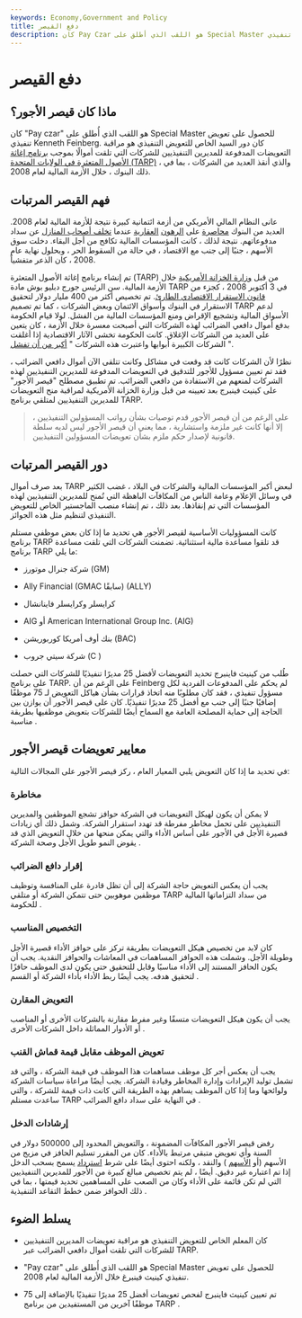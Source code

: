 ```yaml
---
keywords: Economy,Government and Policy
title: دفع القيصر
description: كان Pay Czar هو اللقب الذي أطلق على Special Master للحصول على تعويض تنفيذي Kenneth Feinberg خلال الأزمة المالية 2008-2009.
---
```


# دفع القيصر
## ماذا كان قيصر الأجور؟

كان "Pay czar" هو اللقب الذي أُطلق على Special Master للحصول على تعويض تنفيذي Kenneth Feinberg. كان دور السيد الخاص للتعويض التنفيذي هو مراقبة التعويضات المدفوعة للمديرين التنفيذيين للشركات التي تلقت أموالًا بموجب [برنامج إغاثة الأصول المتعثرة في الولايات المتحدة (TARP)](/troubled-asset-relief-program-tarp) ، والذي أنقذ العديد من الشركات ، بما في ذلك البنوك ، خلال الأزمة المالية لعام 2008.

## فهم القيصر المرتبات

عانى النظام المالي الأمريكي من أزمة ائتمانية كبيرة نتيجة للأزمة المالية لعام 2008. العديد من البنوك [محاصرة](/foreclosure) على [الرهون](/foreclosure) [العقارية](/mortgage) عندما [تخلف أصحاب المنازل](/default2) عن سداد مدفوعاتهم. نتيجة لذلك ، كانت المؤسسات المالية تكافح من أجل البقاء. دخلت سوق الأسهم ، جنبًا إلى جنب مع الاقتصاد ، في حالة من السقوط الحر ، وبحلول نهاية عام 2008 ، كان الذعر متفشياً.

تم إنشاء برنامج إغاثة الأصول المتعثرة (TARP) من قبل [وزارة الخزانة الأمريكية](/ustreasury) خلال الأزمة المالية. سن الرئيس جورج دبليو بوش مادة TARP في 3 أكتوبر 2008 ، كجزء من [قانون الاستقرار الاقتصادي الطارئ](/emergency-economic-stability-act). تم تخصيص أكثر من 400 مليار دولار لتحقيق الاستقرار في البنوك وأسواق الائتمان وبعض الشركات ، كما تم تصميم TARP لدعم الأسواق المالية وتشجيع الإقراض ومنع المؤسسات المالية من الفشل. لولا قيام الحكومة بدفع أموال دافعي الضرائب لهذه الشركات التي أصبحت معسرة خلال الأزمة ، كان يتعين على العديد من الشركات الإغلاق. كانت الحكومة تخشى الآثار الاقتصادية إذا أغلقت الشركات الكبيرة أبوابها واعتبرت هذه الشركات " [أكبر من أن تفشل](/too-big-to-fail) ".

نظرًا لأن الشركات كانت قد وقعت في مشاكل وكانت تتلقى الآن أموال دافعي الضرائب ، فقد تم تعيين مسؤول للأجور للتدقيق في التعويضات المدفوعة للمديرين التنفيذيين لهذه الشركات لمنعهم من الاستفادة من دافعي الضرائب. تم تطبيق مصطلح "قيصر الأجور" على كينيث فينبرج بعد تعيينه من قبل وزارة الخزانة الأمريكية لمراقبة منح التعويضات للمديرين التنفيذيين لمتلقي برنامج TARP.

> على الرغم من أن قيصر الأجور قدم توصيات بشأن رواتب المسؤولين التنفيذيين ، إلا أنها كانت غير ملزمة واستشارية ، مما يعني أن قيصر الأجور ليس لديه سلطة قانونية لإصدار حكم ملزم بشأن تعويضات المسؤولين التنفيذيين.

>

## دور القيصر المرتبات

بعد صرف أموال TARP لبعض أكبر المؤسسات المالية والشركات في البلاد ، غضب الكثير في وسائل الإعلام وعامة الناس من المكافآت الباهظة التي تُمنح للمديرين التنفيذيين لهذه المؤسسات التي تم إنقاذها. بعد ذلك ، تم إنشاء منصب الماجستير الخاص للتعويض التنفيذي لتنظيم مثل هذه الجوائز.

كانت المسؤوليات الأساسية لقيصر الأجور هي تحديد ما إذا كان بعض موظفي مستلم برنامج TARP قد تلقوا مساعدة مالية استثنائية. تضمنت الشركات التي تلقت مساعدة برنامج TARP ما يلي:

- شركة جنرال موتورز (GM)

- Ally Financial (GMAC سابقًا) (ALLY)

- كرايسلر وكرايسلر فاينانشال

- AIG أو American International Group Inc. (AIG)

- بنك أوف أمريكا كوربوريشن (BAC)

- شركة سيتي جروب (C )

طُلب من كينيث فاينبرج تحديد التعويضات لأفضل 25 مديرًا تنفيذيًا للشركات التي حصلت على برنامج TARP. على الرغم من أن Feinberg لم يحكم على المدفوعات الفردية لكل مسؤول تنفيذي ، فقد كان مطلوبًا منه اتخاذ قرارات بشأن هياكل التعويض لـ 75 موظفًا إضافيًا جنبًا إلى جنب مع أفضل 25 مديرًا تنفيذيًا. كان على قيصر الأجور أن يوازن بين الحاجة إلى حماية المصلحة العامة مع السماح أيضًا للشركات بتعويض موظفيها بطريقة مناسبة .

## معايير تعويضات قيصر الأجور

في تحديد ما إذا كان التعويض يلبي المعيار العام ، ركز قيصر الأجور على المجالات التالية:

### مخاطرة

لا يمكن أن يكون لهيكل التعويضات في الشركة حوافز تشجع الموظفين والمديرين التنفيذيين على تحمل مخاطر مفرطة قد تهدد استقرار الشركة. وشمل ذلك أي زيادات قصيرة الأجل في الأجور على أساس الأداء والتي يمكن منحها من خلال التعويض الذي قد يقوض النمو طويل الأجل وصحة الشركة .

### إقرار دافع الضرائب

يجب أن يعكس التعويض حاجة الشركة إلى أن تظل قادرة على المنافسة وتوظيف موظفين موهوبين حتى تتمكن الشركة أو متلقي TARP من سداد التزاماتها المالية للحكومة .

### التخصيص المناسب

كان لابد من تخصيص هيكل التعويضات بطريقة تركز على حوافز الأداء قصيرة الأجل وطويلة الأجل. وشملت هذه الحوافز المساهمات في المعاشات والحوافز النقدية. يجب أن يكون الحافز المستند إلى الأداء مناسبًا وقابل للتحقيق حتى يكون لدى الموظف حافزًا لتحقيق هدفه. يجب أيضًا ربط الأداء بأداء الشركة أو القسم .

### التعويض المقارن

يجب أن يكون هيكل التعويضات متسقًا وغير مفرط مقارنة بالشركات الأخرى أو المناصب أو الأدوار المماثلة داخل الشركات الأخرى .

### تعويض الموظف مقابل قيمة قماش القنب

يجب أن يعكس أجر كل موظف مساهمات هذا الموظف في قيمة الشركة ، والتي قد تشمل توليد الإيرادات وإدارة المخاطر وقيادة الشركة. يجب أيضًا مراعاة سياسات الشركة ولوائحها وما إذا كان الموظف يساهم بهذه الطريقة التي كانت ذات قيمة للشركة ، والتي ساعدت مستلم TARP في النهاية على سداد دافع الضرائب .

### إرشادات الدخل

رفض قيصر الأجور المكافآت المضمونة ، والتعويض المحدود إلى 500000 دولار في السنة وأي تعويض متبقي مرتبط بالأداء. كان من المقرر تسليم الحافز في مزيج من الأسهم (أو [الأسهم](/equity) ) والنقد ، ولكنه احتوى أيضًا على شرط [استرداد](/clawback) يسمح بسحب الدخل إذا تم اعتباره غير دقيق. أيضًا ، لم يتم تخصيص مبالغ كبيرة من الأجور للمديرين التنفيذيين التي لم تكن قائمة على الأداء وكان من الصعب على المساهمين تحديد قيمتها ، بما في ذلك الحوافز ضمن خطط التقاعد التنفيذية .

## يسلط الضوء

- كان المعلم الخاص للتعويض التنفيذي هو مراقبة تعويضات المديرين التنفيذيين للشركات التي تلقت أموال دافعي الضرائب عبر TARP.

- "Pay czar" هو اللقب الذي أُطلق على Special Master للحصول على تعويض تنفيذي كينيث فينبرغ خلال الأزمة المالية لعام 2008.

- تم تعيين كينيث فاينبرج لفحص تعويضات أفضل 25 مديرًا تنفيذيًا بالإضافة إلى 75 موظفًا آخرين من المستفيدين من برنامج TARP .

